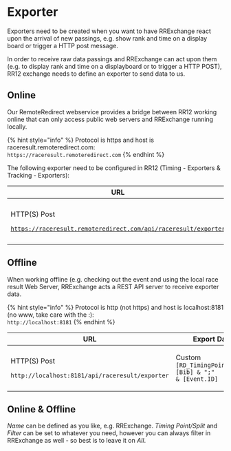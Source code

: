# Exporter

Exporters need to be created when you want to have RRExchange react upon the arrival of new passings, e.g. show rank and time on a display board or trigger a HTTP post message.&#x20;

In order to receive raw data passings and RRExchange can act upon them (e.g. to display rank and time on a displayboard or to trigger a HTTP POST), RR12 exchange needs to define an exporter to send data to us.&#x20;

## Online

Our RemoteRedirect webservice provides a bridge between RR12 working online that can only access public web servers and RRExchange running locally.&#x20;

{% hint style="info" %}
Protocol is https and host is raceresult.remoteredirect.com:\
`https://raceresult.remoteredirect.com`
{% endhint %}

The following exporter need to be configured in RR12 (Timing - Exporters & Tracking - Exporters):

| URL                                                                                                  | Export Data                                                                                     |
| ---------------------------------------------------------------------------------------------------- | ----------------------------------------------------------------------------------------------- |
| <p>HTTP(S) Post</p><p><code>https://raceresult.remoteredirect.com/api/raceresult/exporter</code></p> | <p>Custom<br><code>[RD_TimingPoint]&#x26;";"&#x26;[Bib] &#x26; ";" &#x26; [Event.ID]</code></p> |



## Offline

When working offline (e.g. checking out the event and using the local race result Web Server, RRExchange acts a REST API server to receive exporter data.

{% hint style="info" %}
Protocol is http (not https) and host is localhost:8181 (no www, take care with the :):\
`http://localhost:8181`
{% endhint %}

| URL                                                                                  | Export Data                                                                                     |
| ------------------------------------------------------------------------------------ | ----------------------------------------------------------------------------------------------- |
| <p>HTTP(S) Post</p><p><code>http://localhost:8181/api/raceresult/exporter</code></p> | <p>Custom<br><code>[RD_TimingPoint]&#x26;";"&#x26;[Bib] &#x26; ";" &#x26; [Event.ID]</code></p> |

## Online & Offline

_Name_ can be defined as you like, e.g. RRExchange. _Timing Point/Split_ and _Filter_ can be set to whatever you need, however you can always filter in RRExchange as well - so best is to leave it on _All_.&#x20;
